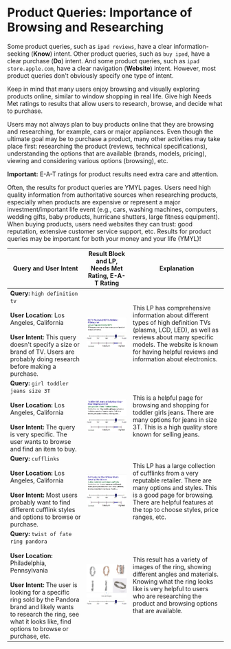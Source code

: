 # Product Queries: Importance of Browsing and Researching

Some product queries, such as `ipad reviews`, have a clear information-seeking (**Know**) intent. Other product queries, such as `buy ipad`, have a clear purchase (**Do**) intent. And some product queries, such as `ipad store.apple.com`, have a clear navigation (**Website**) intent. However, most product queries don't obviously specify one type of intent.

Keep in mind that many users enjoy browsing and visually exploring products online, similar to window shopping in real life. Give high Needs Met ratings to results that allow users to research, browse, and decide what to purchase.

Users may not always plan to buy products online that they are browsing and researching, for example, cars or major appliances. Even though the ultimate goal may be to purchase a product, many other activities may take place first:
researching the product (reviews, technical specifications), understanding the options that are available (brands, models, pricing), viewing and considering various options (browsing), etc.

**Important:** E-A-T ratings for product results need extra care and attention.

Often, the results for product queries are YMYL pages. Users need high quality information from authoritative sources when researching products, especially when products are expensive or represent a major investment/important life event (e.g., cars, washing machines, computers, wedding gifts, baby products, hurricane shutters, large fitness equipment). When buying products, users need websites they can trust: good reputation, extensive customer service support, etc. Results for product queries may be important for both your money and your life (YMYL)!

Query and User Intent|Result Block and LP, Needs Met Rating, E-A-T Rating|Explanation
---|---|---
**Query:** `high definition tv`<br><br>**User Location:** Los Angeles, California<br><br>**User Intent:** This query doesn't specify a size or brand of TV. Users are probably doing research before making a purchase.|![](../images/img779.jpg)<br>![](../images/hm.jpg)![](../images/high-narrow.jpg)|This LP has comprehensive information about different types of high definition TVs (plasma, LCD, LED), as well as reviews about many specific models. The website is known for having helpful reviews and information about electronics.
**Query:** `girl toddler jeans size 3T`<br><br>**User Location:** Los Angeles, California<br><br>**User Intent:** The query is very specific. The user wants to browse and find an item to buy.|![](../images/img782.jpg)<br>![](../images/hm.jpg)![](../images/high-narrow.jpg)|This is a helpful page for browsing and shopping for toddler girls jeans. There are many options for jeans in size 3T. This is a high quality store known for selling jeans.
**Query:** `cufflinks`<br><br>**User Location:** Los Angeles, California<br><br>**User Intent:** Most users probably want to find different cufflink styles and options to browse or purchase.|![](../images/img785.jpg)<br>![](../images/hm.jpg)![](../images/high-narrow.jpg)|This LP has a large collection of cufflinks from a very reputable retailer. There are many options and styles. This is a good page for browsing. There are helpful features at the top to choose styles, price ranges, etc.
**Query:** `twist of fate ring pandora`<br><br>**User Location:** Philadelphia, Pennsylvania<br><br>**User Intent:** The user is looking for a specific ring sold by the Pandora brand and likely wants to research the ring, see what it looks like, find options to browse or purchase, etc.|![](../images/img789.jpg)<br>![](../images/hm.jpg)|This result has a variety of images of the ring, showing different angles and materials. Knowing what the ring looks like is very helpful to users who are researching the product and browsing options that are available.
